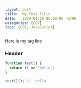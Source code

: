 ```yaml
---
layout: post
title:  My Test Title
date:   2020-01-19 00:00:00 -0700
categories: [COT]
tags: [COT, JavaScript]
---
```


Here is my tag line

### Header

```javascript
function test() {
  return () => 'hello';
}

test()(); // 'hello'
```
